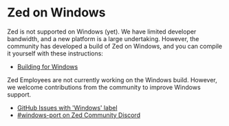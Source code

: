 # Zed on Windows

Zed is not supported on Windows (yet). We have limited developer bandwidth, and a
new platform is a large undertaking. However, the community has developed
a build of Zed on Windows, and you can compile it yourself with these instructions:

- [Building for Windows](./development/windows.md)

Zed Employees are not currently working on the Windows build.
However, we welcome contributions from the community to improve Windows support.

- [GitHub Issues with 'Windows' label](https://github.com/zed-industries/zed/issues?q=is%3Aissue+is%3Aopen+label%3Awindows)
- [#windows-port on Zed Community Discord](https://discord.com/channels/869392257814519848/1208481909676576818)
